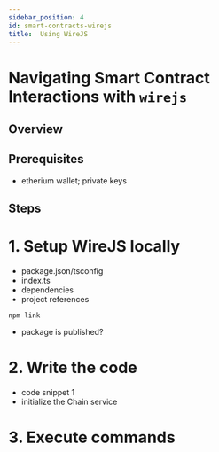 ```yaml
---
sidebar_position: 4
id: smart-contracts-wirejs
title:  Using WireJS
---
```



# Navigating Smart Contract Interactions with `wirejs`


## Overview 


## Prerequisites

- etherium wallet; private keys

## Steps 

# 1. Setup WireJS locally 

- package.json/tsconfig
- index.ts
- dependencies 
- project references 


`npm link`

- package is published? 


# 2. Write the code 

- code snippet 1 
- initialize the Chain service 


# 3. Execute commands 



